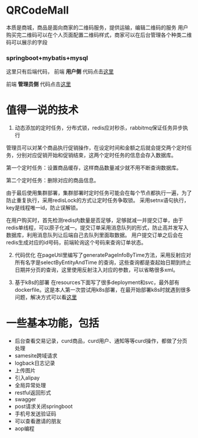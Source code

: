 # QRCodeMall
本质是商城，商品是面向商家的二维码服务，提供运输，编辑二维码的服务
用户购买完二维码可以在个人页面配置二维码样式，商家可以在后台管理各个种类二维码可以展示的字段
### springboot+mybatis+mysql
这里只有后端代码，
前端 __用户侧__ 代码点击[这里](https://github.com/PPeony/QrcodeMall-webfront)

前端 __管理员侧__ 代码点击[这里](https://github.com/PPeony/qrcode-admin-webfront)
# 值得一说的技术
1. 动态添加的定时任务，分布式锁，redis应对秒杀，rabbitmq保证任务异步执行

管理员可以对某个商品执行促销操作，在设定时间和金额之后就会提交两个定时任务，分别对应促销开始和促销结束，这两个定时任务的信息会存入数据库。

第一个定时任务：设置商品缓存，这样商品数量减少就不用不断查询数据库。

第二个定时任务：删除对应的商品信息。

由于最后使用集群部署，集群部署时定时任务可能会在每个节点都执行一遍，为了防止重复执行，采用redisLock的方式让定时任务争取锁。
采用setnx语句执行，key是线程唯一id，防止误解锁。

在用户购买时，首先检测redis内数量是否足够，足够就减一并提交订单，由于redis单线程，可以原子化减一。提交订单采用消息队列的形式，防止高并发写入数据库，利用消息队列让后端自己去队列里面取数据。
用户提交订单之后会在redis生成对应的id号码，前端轮询这个号码来查询订单状态。

2. 代码优化
在pageUtil里编写了generatePageInfoByTime方法，采用反射应对所有名字是selectByEntityAndTime
   的查询，这些查询都是查起始日期到终止日期并分页的查询，这里使用反射注入对应的参数，可以省略很多xml。

3. 基于k8s的部署
在resources下面写了很多deployment和svc，最外部有dockerfile。这是本人第一次尝试用k8s部署，在最开始部署k8s时就遇到很多问题，解决方式可以看[这里](https://ppeony.github.io/2022/04/23/%E4%BA%91%E4%B8%BB%E6%9C%BA%E5%AE%89%E8%A3%85kubernetes%E9%81%87%E5%88%B0%E7%9A%84%E8%8A%82%E7%82%B9%E4%B9%8B%E9%97%B4%E4%B8%8D%E4%BA%92%E9%80%9A%E9%97%AE%E9%A2%98/)

# 一些基本功能，包括
- 后台查看交易记录，curd商品，curd用户、通知等等curd操作，都做了分页处理
- samesite跨域请求
- logback日志记录
- 上传图片
- 引入alipay
- 全局异常处理
- restful返回形式
- swagger
- post请求关闭springboot
- 手机号发送验证码
- 可以查看邀请的朋友
- aop编程

